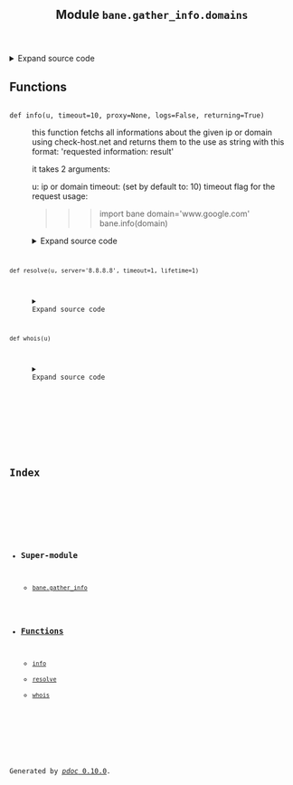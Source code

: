 <body>
<main>
<article id="content">
<header>
<h1 class="title">Module <code>bane.gather_info.domains</code></h1>
</header>
<section id="section-intro">
<details class="source">
<summary>
<span>Expand source code</span>
</summary>
<pre><code class="python">from bane.gather_info.utils import *


def whois(u):
    try:
        r = requests.Session().post(&#34;https://check-host.net/ip-info/whois&#34;, data={&#34;host&#34;: u})
        a = r.text.split(&#34;\n\n&#34;)[0]
        b = a.split(&#34;\n&#34;)
        d = {}
        for x in b:
            d.update(
                {
                    x.split(&#34;:&#34;)[0]
                    .strip(): x.replace(x.split(&#34;:&#34;)[0].strip(), &#34;&#34;)
                    .strip()[1:]
                    .strip()
                }
            )
        return d
    except:
        pass
    return {}


def info(u, timeout=10, proxy=None, logs=False, returning=True):
    &#34;&#34;&#34;
    this function fetchs all informations about the given ip or domain using check-host.net and returns them to the use as string
    with this format:
    &#39;requested information: result&#39;

    it takes 2 arguments:

    u: ip or domain
    timeout: (set by default to: 10) timeout flag for the request
    usage:
    &gt;&gt;&gt;import bane
    &gt;&gt;&gt;domain=&#39;www.google.com&#39;
    &gt;&gt;&gt;bane.info(domain)&#34;&#34;&#34;
    try:
        h = &#34;&#34;
        u = &#34;https://check-host.net/ip-info?host=&#34; + u
        c = requests.Session().get(
            u, headers={&#34;User-Agent&#34;: random.choice(ua)}, proxies=proxy, timeout=timeout
        ).text
        soup = BeautifulSoup(c, &#34;html.parser&#34;)
        la = soup.find_all(&#34;a&#34;)
        l = []
        for i in la:
            if &#34;#ip_info-dbip&#34; in str(i):
                l.append(remove_html_tags(str(i)).strip().replace(&#34;\n&#34;, &#34; &#34;))
            if &#34;#ip_info-ip2location&#34; in str(i):
                l.append(remove_html_tags(str(i)).strip().replace(&#34;\n&#34;, &#34; &#34;))
            if &#34;#ip_info-geolite2&#34; in str(i):
                l.append(remove_html_tags(str(i)).strip().replace(&#34;\n&#34;, &#34; &#34;))
        p = soup.find_all(&#34;table&#34;)
        o = 0
        di = {}
        for x in p:
            try:
                do = {}
                y = x.find_all(&#34;tr&#34;)
                for w in y:
                    a = w.find_all(&#34;td&#34;)
                    try:
                        c = str(a[0]).split(&#34;&lt;td&gt;&#34;)[1].split(&#34;&lt;/td&gt;&#34;)[0].strip()
                        d = str(a[1]).split(&#34;&lt;td&gt;&#34;)[1].split(&#34;&lt;/td&gt;&#34;)[0].strip()
                        d = remove_html_tags(d).strip().replace(&#34;\n&#34;, &#34; &#34;)
                        do.update({c: d})
                    except:
                        pass
                di.update({l[o]: do})
                o += 1
            except:
                pass
        if logs == True:
            for x in di:
                print(x)
                print(&#34;&#34;)
                for y in di[x]:
                    print(y + &#34;: &#34; + di[x][y])
                print(&#34;&#34;)
        if returning == True:
            return di
    except:
        return None


def resolve(u, server=&#34;8.8.8.8&#34;, timeout=1, lifetime=1):
    o = []
    r = dns.resolver.Resolver()
    r.timeout = timeout
    r.lifetime = lifetime
    r.nameservers = [server]
    a = r.query(u)
    for x in a:
        o.append(str(x))
    return o</code></pre>
</details>
</section>
<section>
</section>
<section>
</section>
<section>
<h2 class="section-title" id="header-functions">Functions</h2>
<dl>
<dt id="bane.gather_info.domains.info"><code class="name flex">
<span>def <span class="ident">info</span></span>(<span>u, timeout=10, proxy=None, logs=False, returning=True)</span>
</code></dt>
<dd>
<div class="desc"><p>this function fetchs all informations about the given ip or domain using check-host.net and returns them to the use as string
with this format:
'requested information: result'</p>
<p>it takes 2 arguments:</p>
<p>u: ip or domain
timeout: (set by default to: 10) timeout flag for the request
usage:</p>
<blockquote>
<blockquote>
<blockquote>
<p>import bane
domain='www.google.com'
bane.info(domain)</p>
</blockquote>
</blockquote>
</blockquote></div>
<details class="source">
<summary>
<span>Expand source code</span>
</summary>
<pre><code class="python">def info(u, timeout=10, proxy=None, logs=False, returning=True):
    &#34;&#34;&#34;
    this function fetchs all informations about the given ip or domain using check-host.net and returns them to the use as string
    with this format:
    &#39;requested information: result&#39;

    it takes 2 arguments:

    u: ip or domain
    timeout: (set by default to: 10) timeout flag for the request
    usage:
    &gt;&gt;&gt;import bane
    &gt;&gt;&gt;domain=&#39;www.google.com&#39;
    &gt;&gt;&gt;bane.info(domain)&#34;&#34;&#34;
    try:
        h = &#34;&#34;
        u = &#34;https://check-host.net/ip-info?host=&#34; + u
        c = requests.Session().get(
            u, headers={&#34;User-Agent&#34;: random.choice(ua)}, proxies=proxy, timeout=timeout
        ).text
        soup = BeautifulSoup(c, &#34;html.parser&#34;)
        la = soup.find_all(&#34;a&#34;)
        l = []
        for i in la:
            if &#34;#ip_info-dbip&#34; in str(i):
                l.append(remove_html_tags(str(i)).strip().replace(&#34;\n&#34;, &#34; &#34;))
            if &#34;#ip_info-ip2location&#34; in str(i):
                l.append(remove_html_tags(str(i)).strip().replace(&#34;\n&#34;, &#34; &#34;))
            if &#34;#ip_info-geolite2&#34; in str(i):
                l.append(remove_html_tags(str(i)).strip().replace(&#34;\n&#34;, &#34; &#34;))
        p = soup.find_all(&#34;table&#34;)
        o = 0
        di = {}
        for x in p:
            try:
                do = {}
                y = x.find_all(&#34;tr&#34;)
                for w in y:
                    a = w.find_all(&#34;td&#34;)
                    try:
                        c = str(a[0]).split(&#34;&lt;td&gt;&#34;)[1].split(&#34;&lt;/td&gt;&#34;)[0].strip()
                        d = str(a[1]).split(&#34;&lt;td&gt;&#34;)[1].split(&#34;&lt;/td&gt;&#34;)[0].strip()
                        d = remove_html_tags(d).strip().replace(&#34;\n&#34;, &#34; &#34;)
                        do.update({c: d})
                    except:
                        pass
                di.update({l[o]: do})
                o += 1
            except:
                pass
        if logs == True:
            for x in di:
                print(x)
                print(&#34;&#34;)
                for y in di[x]:
                    print(y + &#34;: &#34; + di[x][y])
                print(&#34;&#34;)
        if returning == True:
            return di
    except:
        return None</code></pre>
</details>
</dd>
<dt id="bane.gather_info.domains.resolve"><code class="name flex">
<span>def <span class="ident">resolve</span></span>(<span>u, server='8.8.8.8', timeout=1, lifetime=1)</span>
</code></dt>
<dd>
<div class="desc"></div>
<details class="source">
<summary>
<span>Expand source code</span>
</summary>
<pre><code class="python">def resolve(u, server=&#34;8.8.8.8&#34;, timeout=1, lifetime=1):
    o = []
    r = dns.resolver.Resolver()
    r.timeout = timeout
    r.lifetime = lifetime
    r.nameservers = [server]
    a = r.query(u)
    for x in a:
        o.append(str(x))
    return o</code></pre>
</details>
</dd>
<dt id="bane.gather_info.domains.whois"><code class="name flex">
<span>def <span class="ident">whois</span></span>(<span>u)</span>
</code></dt>
<dd>
<div class="desc"></div>
<details class="source">
<summary>
<span>Expand source code</span>
</summary>
<pre><code class="python">def whois(u):
    try:
        r = requests.Session().post(&#34;https://check-host.net/ip-info/whois&#34;, data={&#34;host&#34;: u})
        a = r.text.split(&#34;\n\n&#34;)[0]
        b = a.split(&#34;\n&#34;)
        d = {}
        for x in b:
            d.update(
                {
                    x.split(&#34;:&#34;)[0]
                    .strip(): x.replace(x.split(&#34;:&#34;)[0].strip(), &#34;&#34;)
                    .strip()[1:]
                    .strip()
                }
            )
        return d
    except:
        pass
    return {}</code></pre>
</details>
</dd>
</dl>
</section>
<section>
</section>
</article>
<nav id="sidebar">
<h1>Index</h1>
<div class="toc">
<ul></ul>
</div>
<ul id="index">
<li><h3>Super-module</h3>
<ul>
<li><code><a title="bane.gather_info" href="index.md">bane.gather_info</a></code></li>
</ul>
</li>
<li><h3><a href="#header-functions">Functions</a></h3>
<ul class="">
<li><code><a title="bane.gather_info.domains.info" href="#bane.gather_info.domains.info">info</a></code></li>
<li><code><a title="bane.gather_info.domains.resolve" href="#bane.gather_info.domains.resolve">resolve</a></code></li>
<li><code><a title="bane.gather_info.domains.whois" href="#bane.gather_info.domains.whois">whois</a></code></li>
</ul>
</li>
</ul>
</nav>
</main>
<footer id="footer">
<p>Generated by <a href="https://pdoc3.github.io/pdoc" title="pdoc: Python API documentation generator"><cite>pdoc</cite> 0.10.0</a>.</p>
</footer>
</body>
</html>
